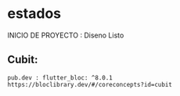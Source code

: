 # estados

 INICIO DE PROYECTO : Diseno Listo
 ## Cubit:
    pub.dev : flutter_bloc: ^8.0.1
    https://bloclibrary.dev/#/coreconcepts?id=cubit

   
